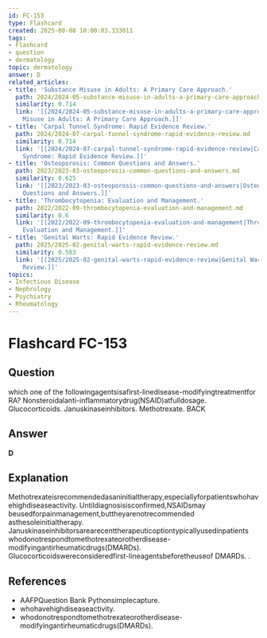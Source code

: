 ```yaml
---
id: FC-153
type: Flashcard
created: 2025-08-08 10:00:03.333011
tags:
- Flashcard
- question
- dermatology
topic: dermatology
answer: D
related_articles:
- title: 'Substance Misuse in Adults: A Primary Care Approach.'
  path: 2024/2024-05-substance-misuse-in-adults-a-primary-care-approach.md
  similarity: 0.714
  link: '[[2024/2024-05-substance-misuse-in-adults-a-primary-care-approach|Substance
    Misuse in Adults: A Primary Care Approach.]]'
- title: 'Carpal Tunnel Syndrome: Rapid Evidence Review.'
  path: 2024/2024-07-carpal-tunnel-syndrome-rapid-evidence-review.md
  similarity: 0.714
  link: '[[2024/2024-07-carpal-tunnel-syndrome-rapid-evidence-review|Carpal Tunnel
    Syndrome: Rapid Evidence Review.]]'
- title: 'Osteoporosis: Common Questions and Answers.'
  path: 2023/2023-03-osteoporosis-common-questions-and-answers.md
  similarity: 0.625
  link: '[[2023/2023-03-osteoporosis-common-questions-and-answers|Osteoporosis: Common
    Questions and Answers.]]'
- title: 'Thrombocytopenia: Evaluation and Management.'
  path: 2022/2022-09-thrombocytopenia-evaluation-and-management.md
  similarity: 0.6
  link: '[[2022/2022-09-thrombocytopenia-evaluation-and-management|Thrombocytopenia:
    Evaluation and Management.]]'
- title: 'Genital Warts: Rapid Evidence Review.'
  path: 2025/2025-02-genital-warts-rapid-evidence-review.md
  similarity: 0.583
  link: '[[2025/2025-02-genital-warts-rapid-evidence-review|Genital Warts: Rapid Evidence
    Review.]]'
topics:
- Infectious Disease
- Nephrology
- Psychiatry
- Rheumatology
---
```


# Flashcard FC-153

## Question

which one of the followingagentsisafirst-linedisease-modifyingtreatmentfor RA? Nonsteroidalanti-inflammatorydrug(NSAID)atfulldosage. Glucocorticoids. Januskinaseinhibitors. Methotrexate. BACK

## Answer

**D**

## Explanation

Methotrexateisrecommendedasaninitialtherapy,especiallyforpatientswhohavehighdiseaseactivity. Untildiagnosisisconfirmed,NSAIDsmay beusedforpainmanagement,buttheyarenotrecommended asthesoleinitialtherapy. Januskinaseinhibitorsarearecenttherapeuticoptiontypicallyusedinpatients whodonotrespondtomethotrexateorotherdisease-modifyingantirheumaticdrugs(DMARDs). Glucocorticoidswereconsideredfirst-lineagentsbeforetheuseof DMARDs. .

## References

- AAFPQuestion Bank Pythonsimplecapture.
- whohavehighdiseaseactivity.
- whodonotrespondtomethotrexateorotherdisease-modifyingantirheumaticdrugs(DMARDs).

